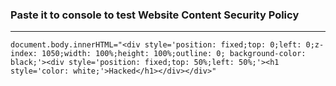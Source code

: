 ### Paste it to console to test Website Content Security Policy
------------------------------------------------------------------
```
document.body.innerHTML="<div style='position: fixed;top: 0;left: 0;z-index: 1050;width: 100%;height: 100%;outline: 0; background-color: black;'><div style='position: fixed;top: 50%;left: 50%;'><h1 style='color: white;'>Hacked</h1></div></div>"
```
